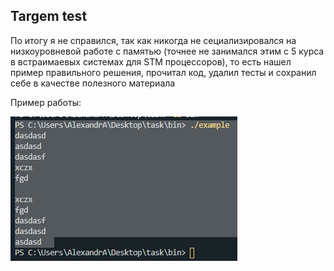 
## Targem test

По итогу я не справился, так как никогда не сециализировался на низкоуровневой работе с памятью (точнее не занимался этим с 5 курса в встраимаевых системах для STM процессоров), то есть нашел пример правильного решения, прочитал код, удалил тесты и сохранил себе в качестве полезного материала 

Пример работы:

![alt text](https://github.com/Advencher/stolen/blob/main/task/exmpl.jpg)

